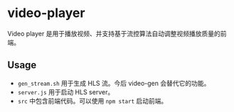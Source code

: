 # video-player

Video player 是用于播放视频、并支持基于流控算法自动调整视频播放质量的前端。

## Usage

* `gen_stream.sh` 用于生成 HLS 流。今后 video-gen 会替代它的功能。
* `server.js` 用于启动 HLS server。
* `src` 中包含前端代码。可以使用 `npm start` 启动前端。
